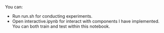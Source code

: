 You can:
- Run run.sh for conducting experiments.
- Open interactive.ipynb for interact with components I have implemented. You can both train and test within this notebook.